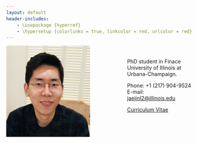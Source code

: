 ```yaml
---
layout: default
header-includes:
    - \usepackage {hyperref}
    - \hypersetup {colorlinks = true, linkcolor = red, urlcolor = red}
---
```

<img style="width=209px;height=375px;float:left;padding:-5px;padding-right:100px"
src="/images/photo2.png" alt="" width="226" height="246">

\
\
PhD student in Finace\
University of Illinois at Urbana-Champaign.

Phone: +1 (217) 904-9524\
E-mail: [jaejinl2@illinois.edu](mailto:jaejinl2@illinois.edu)


[Curriculum Vitae](/Jaejin_CV.pdf)

